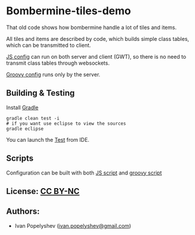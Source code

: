 # Bombermine-tiles-demo

That old code shows how bombermine handle a lot of tiles and items.

All tiles and items are described by code, which builds simple class tables, which can be transmitted to client.

[JS config](conf/tiles.js) can run on both server and client (GWT), so there is no need to transmit class tables through websockets.

[Groovy config](conf/tiles.groovy) runs only by the server.

## Building & Testing
Install [Gradle](http://www.gradle.org/)
```shell
gradle clean test -i
# if you want use eclipse to view the sources
gradle eclipse
```

You can launch the [Test](src/test/java/com/bm/model/server/conf/ScriptTest.java) from IDE. 

## Scripts

Configuration can be built with both [JS script](conf/tiles.js) and [groovy script](conf/tiles.groovy)

## License: [CC BY-NC](http://creativecommons.org/licenses/by-nc/3.0/)

## Authors:
 * Ivan Popelyshev (ivan.popelyshev@gmail.com)
